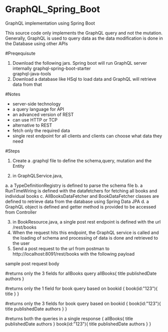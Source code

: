 # GraphQL_Spring_Boot
GraphQL implementation using Spring Boot

This source code only implements the GraphQL query and not the mutation.
Generally, GraphQL is used to query data as the data modification is done in the Database using other APIs

#Preqequisute

1. Download the following jars. Spring boot will run GraphQL server internally
		    graphql-spring-boot-starter		    
		    graphql-java-tools
 2. Download a database like HSql to load data and GraphQL will retrieve data from that       
 
#Notes
- server-side technology
- a query language for API
- an advanced version of REST
- can use HTTP or TCP
- alternative to REST
- fetch only the required data
- single rest endpoint for all clients and clients can choose what data they need

#Steps 
1. Create a .graphql file to define the schema,query, mutation and the Entity
		 
2. in GraphQLService.java, 

  a. a TypeDefinitionRegistry is defined to parse the schema file
  b. a RunTimeWiring is defined with the datafetchers for fetching all books and individual books
  c. AllBooksDataFetcher and BookDataFetcher classes are defined to retrieve data from the database using Spring Data JPA
  d. a GraphQL object is defined and getter method is provided to be accessed from Controller 

3. in BookResource.java, a single post rest endpoint is defined with the url /rest/books
4. When the request hits this endpoint, the GraphQL service is called and the loading of schema and processing of data is done and retrieved to the user
5. Send a post request to the url from postman to http://localhost:8091/rest/books with the following payload

sample post request body

#returns only the 3 fields for allBooks query
allBooks{
        title
        publishedDate
        authors
}

#returns only the 1 field for book query based on bookid
{
    book(id:"123"){
        title
    }
}

#returns only the 3 fields for book query based on bookid
{
    book(id:"123"){
        title
        publishedDate
        authors
    }
}

#returns both the queries in a single response
{
    allBooks{
        title
        publishedDate
        authors
    }
    book(id:"123"){
        title
        publishedDate
        authors
    }
}


